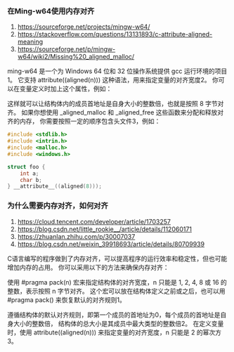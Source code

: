 ### 在Ming-w64使用内存对齐
1. https://sourceforge.net/projects/mingw-w64/
2. https://stackoverflow.com/questions/13131893/c-attribute-aligned-meaning
3. https://sourceforge.net/p/mingw-w64/wiki2/Missing%20_aligned_malloc/

ming-w64 是一个为 Windows 64 位和 32 位操作系统提供 gcc 运行环境的项目1。
它支持 attribute((aligned(n))) 这种语法，用来指定变量的对齐宽度2。
你可以在变量定义时加上这个属性，例如：

这样就可以让结构体内的成员首地址是自身大小的整数倍，也就是按照 8 字节对齐。
如果你想使用 _aligned_malloc 和 _aligned_free 这些函数来分配和释放对齐的内存，
你需要按照一定的顺序包含头文件3，例如：

```c
#include <stdlib.h>
#include <intrin.h>
#include <malloc.h>
#include <windows.h>

struct foo {
    int a;
    char b;
} __attribute__((aligned(8)));
```

### 为什么需要内存对齐，如何对齐
1. https://cloud.tencent.com/developer/article/1703257
2. https://blog.csdn.net/little_rookie__/article/details/112060171
3. https://zhuanlan.zhihu.com/p/30007037
4. https://blog.csdn.net/weixin_39918693/article/details/80709939

C语言编写的程序做到了内存对齐，可以提高程序的运行效率和稳定性，但也可能增加内存的占用。
你可以采用以下的方法来确保内存对齐：

使用 #pragma pack(n) 宏来指定结构体的对齐宽度，n 只能是 1, 2, 4, 8 或 16 的整数，表示按照 n 字节对齐。
这个宏可以放在结构体定义之前或之后，也可以用 #pragma pack() 来恢复默认的对齐规则1。

遵循结构体的默认对齐规则，即第一个成员的首地址为0，每个成员的首地址是自身大小的整数倍，
结构体的总大小是其成员中最大类型的整数倍2。
在定义变量时，使用 attribute((aligned(n))) 来指定变量的对齐宽度，n 只能是 2 的幂次方3。
